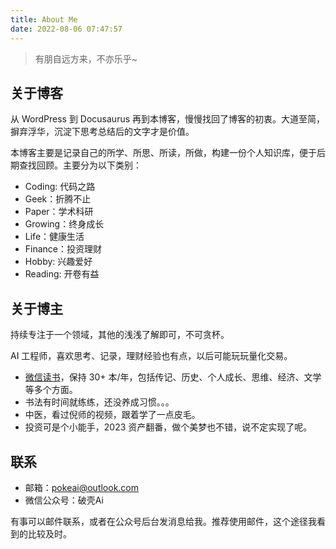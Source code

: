 ```yaml
---
title: About Me
date: 2022-08-06 07:47:57
---
```


> 有朋自远方来，不亦乐乎~

## 关于博客

从 WordPress 到 Docusaurus 再到本博客，慢慢找回了博客的初衷。大道至简，摒弃浮华，沉淀下思考总结后的文字才是价值。

本博客主要是记录自己的所学、所思、所读，所做，构建一份个人知识库，便于后期查找回顾。主要分为以下类别：

- Coding: 代码之路
- Geek：折腾不止
- Paper：学术科研
- Growing：终身成长
- Life：健康生活
- Finance：投资理财
- Hobby: 兴趣爱好
- Reading: 开卷有益

## 关于博主

持续专注于一个领域，其他的浅浅了解即可，不可贪杯。

AI 工程师，喜欢思考、记录，理财经验也有点，以后可能玩玩量化交易。

- [微信读书](https://weread.qq.com/)，保持 30+ 本/年，包括传记、历史、个人成长、思维、经济、文学等多个方面。
- 书法有时间就练练，还没养成习惯。。。
- 中医，看过倪师的视频，跟着学了一点皮毛。
- 投资可是个小能手，2023 资产翻番，做个美梦也不错，说不定实现了呢。

## 联系

- 邮箱：pokeai@outlook.com
- 微信公众号：破壳Ai

有事可以邮件联系，或者在公众号后台发消息给我。推荐使用邮件，这个途径我看到的比较及时。
